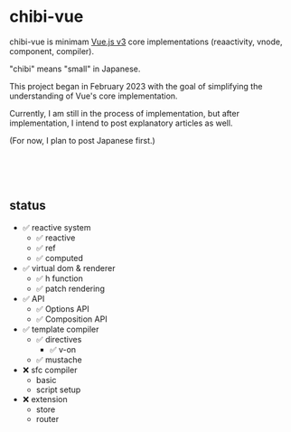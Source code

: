 # chibi-vue

chibi-vue is minimam [Vue.js v3](https://github.com/vuejs/core) core implementations (reaactivity, vnode, component, compiler).

"chibi" means "small" in Japanese.

This project began in February 2023 with the goal of simplifying the understanding of Vue's core implementation.

Currently, I am still in the process of implementation, but after implementation, I intend to post explanatory articles as well.

(For now, I plan to post Japanese first.)

<br/>
<br/>
<br/>

## status

- ✅ reactive system
  - ✅ reactive
  - ✅ ref
  - ✅ computed
- ✅ virtual dom & renderer
  - ✅ h function
  - ✅ patch rendering
- ✅ API
  - ✅ Options API
  - ✅ Composition API
- ✅ template compiler
  - ✅ directives
    - ✅ v-on
  - ✅ mustache
- ❌ sfc compiler
  - basic
  - script setup
- ❌ extension
  - store
  - router
